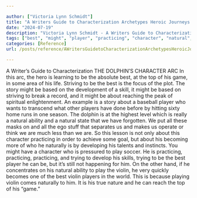 ```yaml
---

author: ["Victoria Lynn Schmidt"]
title: "A Writers Guide to Characterization Archetypes Heroic Journeys and Other Elements of Dynamic Character Development - part0018_split_001.html"
date: "2024-07-19"
description: "Victoria Lynn Schmidt - A Writers Guide to Characterization Archetypes Heroic Journeys and Other Elements of Dynamic Character Development"
tags: ["best", "might", "player", "practicing", "character", "natural", "violin", "dolphin", "arc", "top", "game", "striving", "story", "based", "skill", "one", "ability", "u", "naturally", "play", "trying", "writer", "guide", "characterization", "hero"]
categories: [Reference]
url: /posts/reference/AWritersGuidetoCharacterizationArchetypesHeroicJourneysandOtherElementsofDynamicCharacterDevelopment-part0018split001html

---
```



A Writer’s Guide to Characterization
THE DOLPHIN’S CHARACTER ARC
In this arc, the hero is learning to be the absolute best, at the top of his game, in some area of his life. Striving to be the best is the focus of the plot. The story might be based on the development of a skill, it might be based on striving to break a record, and it might be about reaching the peak of spiritual enlightenment.
An example is a story about a baseball player who wants to transcend what other players have done before by hitting sixty home runs in one season.
The dolphin is at the highest level which is really a natural ability and a natural state that we have forgotten. We put all these masks on and all the ego stuff that separates us and makes us operate or think we are much less than we are. So this lesson is not only about this character practicing in order to achieve some goal, but about his becoming more of who he naturally is by developing his talents and instincts.
You might have a character who is pressured to play soccer. He is practicing, practicing, practicing, and trying to develop his skills, trying to be the best player he can be, but it’s still not happening for him. On the other hand, if he concentrates on his natural ability to play the violin, he very quickly becomes one of the best violin players in the world. This is because playing violin comes naturally to him. It is his true nature and he can reach the top of his “game.”

